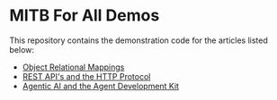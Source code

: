 # MITB For All Demos

This repository contains the demonstration code for the articles listed below:
- [Object Relational Mappings](https://medium.com/mitb-for-all/object-relational-mappings-b504bcd33c1f)
- [REST API's and the HTTP Protocol](https://medium.com/mitb-for-all/rest-apis-and-the-http-protocol-fde03a77a970)
- [Agentic AI and the Agent Development Kit](https://medium.com/mitb-for-all/agentic-ai-and-the-agent-development-kit-e1a7d5869b77)
